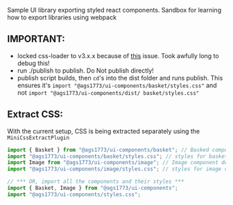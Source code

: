 Sample UI library exporting styled react components.
Sandbox for learning how to export libraries using webpack

## IMPORTANT:

- locked css-loader to v3.x.x because of [this](https://github.com/gajus/babel-plugin-react-css-modules/issues/291) issue. Took awfully long to debug this!
- run ./publish to publish. Do Not publish directly!
- publish script builds, then `cd`'s into the dist folder and runs publish. This ensures it's `import "@ags1773/ui-components/basket/styles.css"` and not `import "@ags1773/ui-components/dist/ basket/styles.css"`

## Extract CSS:

With the current setup, CSS is being extracted separately using the `MiniCssExtractPlugin`

```js
import { Basket } from "@ags1773/ui-components/basket"; // Basked component named import. Default will also work
import "@ags1773/ui-components/basket/styles.css"; // styles for basket component, exported separately
import Image from "@ags1773/ui-components/image"; // Image component default import. Named will also work
import "@ags1773/ui-components/image/styles.css"; // styles for image component, exported separately

// *** OR, import all the components and their styles ***
import { Basket, Image } from "@ags1773/ui-components";
import "@ags1773/ui-components/styles.css";
```
